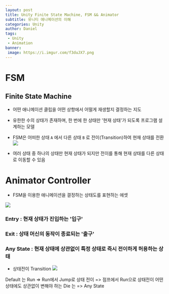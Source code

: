 ```yaml
---
layout: post
title: Unity Finite State Machine, FSM && Animator
subtitle: 유니티 애니메이션의 이해
categories: Unity
author: Daniel
tags:
 - Unity
 - Animation
banner:
 image: https://i.imgur.com/f3duJX7.png
---
```

FSM 
==
## Finite State Machine

- 어떤 애니메이션 클립을 어떤 상항에서 어떨게 재생할지 결정하는 지도
- 유한한 수의 상태가 존재하며, 한 번에 한 상태만 '현재 상태'가 되도록 프로그램 설계하는 모델
- FSM은 어떠한 상태 `A` 에서 다른 상태 `B` 로 전이(Transition)하여 현재 상태를 전환
![](https://i.imgur.com/f3duJX7.png)

- 여러 상태 중 하나의 상태만 현재 상태가 되지만 전이를 통해 현재 상태를 다른 상태로 이동할 수 있음

# Animator Controller
- FSM을 이용한 애니메이션을 결정하는 상태도를 표현하는 에셋

![](https://i.imgur.com/D6RZikX.png)

### Entry : 현재 상태가 진입하는 '입구'
### Exit : 상태 머신의 동작이 종료되는 '출구'
### Any State : 현재 상태에 상관없이 특정 상태로 즉시 전이하게 허용하는 상태

- 상태전이 Transition
![](https://i.imgur.com/sbjJauE.png)

Default 는 Run => Run에서 Jump로 상태 전이 => 점프에서 Run으로 상태전이
어떤 상태에도 상관없이 변해야 하는 Die 는 => Any State